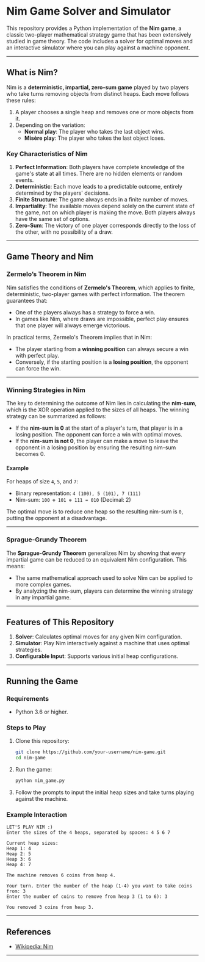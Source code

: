 # Nim Game Solver and Simulator

This repository provides a Python implementation of the **Nim game**, a classic two-player mathematical strategy game that has been extensively studied in game theory. The code includes a solver for optimal moves and an interactive simulator where you can play against a machine opponent.

---

## What is Nim?

Nim is a **deterministic, impartial, zero-sum game** played by two players who take turns removing objects from distinct heaps. Each move follows these rules:

1. A player chooses a single heap and removes one or more objects from it.
2. Depending on the variation:
   - **Normal play**: The player who takes the last object wins.
   - **Misère play**: The player who takes the last object loses.

### Key Characteristics of Nim

1. **Perfect Information**: Both players have complete knowledge of the game's state at all times. There are no hidden elements or random events.
2. **Deterministic**: Each move leads to a predictable outcome, entirely determined by the players' decisions.
3. **Finite Structure**: The game always ends in a finite number of moves.
4. **Impartiality**: The available moves depend solely on the current state of the game, not on which player is making the move. Both players always have the same set of options.
5. **Zero-Sum**: The victory of one player corresponds directly to the loss of the other, with no possibility of a draw.

---

## Game Theory and Nim

### Zermelo’s Theorem in Nim

Nim satisfies the conditions of **Zermelo's Theorem**, which applies to finite, deterministic, two-player games with perfect information. The theorem guarantees that:
- One of the players always has a strategy to force a win.
- In games like Nim, where draws are impossible, perfect play ensures that one player will always emerge victorious.

In practical terms, Zermelo's Theorem implies that in Nim:
- The player starting from a **winning position** can always secure a win with perfect play.
- Conversely, if the starting position is a **losing position**, the opponent can force the win.

---

### Winning Strategies in Nim

The key to determining the outcome of Nim lies in calculating the **nim-sum**, which is the XOR operation applied to the sizes of all heaps. The winning strategy can be summarized as follows:

- If the **nim-sum is 0** at the start of a player's turn, that player is in a losing position. The opponent can force a win with optimal moves.
- If the **nim-sum is not 0**, the player can make a move to leave the opponent in a losing position by ensuring the resulting nim-sum becomes 0.

#### Example

For heaps of size `4`, `5`, and `7`:
- Binary representation: `4 (100), 5 (101), 7 (111)`
- Nim-sum: `100 ⊕ 101 ⊕ 111 = 010` (Decimal: 2)

The optimal move is to reduce one heap so the resulting nim-sum is `0`, putting the opponent at a disadvantage.

---

### Sprague-Grundy Theorem

The **Sprague-Grundy Theorem** generalizes Nim by showing that every impartial game can be reduced to an equivalent Nim configuration. This means:
- The same mathematical approach used to solve Nim can be applied to more complex games.
- By analyzing the nim-sum, players can determine the winning strategy in any impartial game.

---

## Features of This Repository

1. **Solver**: Calculates optimal moves for any given Nim configuration.
2. **Simulator**: Play Nim interactively against a machine that uses optimal strategies.
3. **Configurable Input**: Supports various initial heap configurations.

---

## Running the Game

### Requirements

- Python 3.6 or higher.

### Steps to Play

1. Clone this repository:
   ```bash
   git clone https://github.com/your-username/nim-game.git
   cd nim-game
   ```

2. Run the game:
   ```bash
   python nim_game.py
   ```

3. Follow the prompts to input the initial heap sizes and take turns playing against the machine.

### Example Interaction

```plaintext
LET'S PLAY NIM :)
Enter the sizes of the 4 heaps, separated by spaces: 4 5 6 7

Current heap sizes:
Heap 1: 4
Heap 2: 5
Heap 3: 6
Heap 4: 7

The machine removes 6 coins from heap 4.

Your turn. Enter the number of the heap (1-4) you want to take coins from: 3
Enter the number of coins to remove from heap 3 (1 to 6): 3

You removed 3 coins from heap 3.
```

---

## References

- [Wikipedia: Nim](https://en.wikipedia.org/wiki/Nim)

---